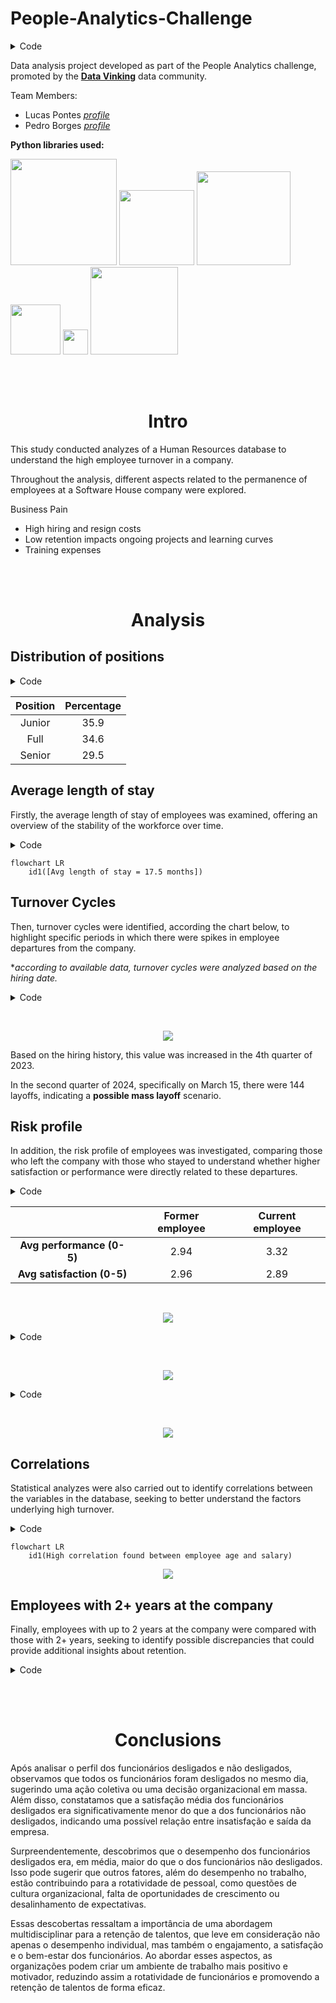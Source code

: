 # People-Analytics-Challenge

<details>
  <summary>Code</summary>
  
```
code
```
</details>


Data analysis project developed as part of the People Analytics challenge, promoted by the **[Data Vinking](https://www.dataviking.com.br/)** data community.

Team Members:
- Lucas Pontes *[profile](https://www.linkedin.com/in/lucasdpontes/)*
- Pedro Borges *[profile](https://www.linkedin.com/in/pedrogborges/)*

**Python libraries used:**

<img src="https://github.com/lucas-dpontes/People-Analytics-Challenge/blob/main/logo-matplotlib.png" width=170> <img src="https://github.com/lucas-dpontes/People-Analytics-Challenge/blob/main/numpy-logo.png" width=120> <img src="https://github.com/lucas-dpontes/People-Analytics-Challenge/blob/main/pandas-logo.png" width=150> <img src="https://github.com/lucas-dpontes/People-Analytics-Challenge/blob/main/logo-google-collab.png" width=80> <img src="https://github.com/lucas-dpontes/People-Analytics-Challenge/blob/main/seaborn-logo.png" width=40> <img src="https://github.com/lucas-dpontes/People-Analytics-Challenge/blob/main/plotly-logo.png" width=140>

<br><br><h1 align="center">Intro</h1>

This study conducted analyzes of a Human Resources database to understand the high employee turnover in a company.

Throughout the analysis, different aspects related to the permanence of employees at a Software House company were explored.

Business Pain
- High hiring and resign costs
- Low retention impacts ongoing projects and learning curves
- Training expenses

<br><br><h1 align="center">Analysis</h1>

## Distribution of positions

<details>
  <summary>Code</summary>
  
```
count = df.Nivel_Cargo.value_counts()
perc = df.Nivel_Cargo.value_counts(normalize=True)
pd.concat([count,perc], axis=1, keys=['Valor', 'Percentagem'])
```
</details>

| Position | Percentage |
|:-:|:-:|
| Junior | 35.9  |
| Full | 34.6  |
| Senior | 29.5  |


## Average length of stay

Firstly, the average length of stay of employees was examined, offering an overview of the stability of the workforce over time.

<details>
  <summary>Code</summary>
  
```
df_desligados = df.loc[~df['Data_Desligamento'].isnull()]

tempo_medio_permanencia = round(df_desligados['Meses_de_Servico'].mean(),2)
tempo_medio_permanencia

```
</details>

```mermaid
flowchart LR
    id1([Avg length of stay = 17.5 months])
```

## Turnover Cycles

Then, turnover cycles were identified, according the chart below, to highlight specific periods in which there were spikes in employee departures from the company.

**according to available data, turnover cycles were analyzed based on the hiring date.*

<details>
  <summary>Code</summary>
  
```
# Variables creation
datas_contratacao = df_desligados['Data_Contratacao'].value_counts().reset_index()
datas_contratacao.columns = ['Data_Contratacao', 'Contagem']

# Sorting date
datas_contratacao = datas_contratacao.sort_values(by=['Data_Contratacao'], ascending=True)

# Plotting
fig = px.line(datas_contratacao, x='Data_Contratacao', y='Contagem', markers = True, title='Histórico de contratações',
              labels={'Data_Contratacao': 'Data de contratação', 'Contagem': 'Quantidade'}, text='Contagem',
              width=800, height=450)
fig.update_traces(textposition='top center')
fig.show()
```
</details>

<br><p align="center"><img src="https://github.com/lucas-dpontes/People-Analytics-Challenge/blob/main/hiring_chart.PNG?raw=true"></p>

Based on the hiring history, this value was increased in the 4th quarter of 2023.

In the second quarter of 2024, specifically on March 15, there were 144 layoffs, indicating a **possible mass layoff** scenario.

## Risk profile

In addition, the risk profile of employees was investigated, comparing those who left the company with those who stayed to understand whether higher satisfaction or performance were directly related to these departures.

<details>
  <summary>Code</summary>
  
```
# Dataframe creation
data = pd.melt(df.replace({'Desligamento': {0: 'Current employee', 1: 'Former employee'}}), 
               id_vars=['Desligamento'], 
               value_vars=['Satisfacao_Trabalho', 'Pontuacao_Desempenho'],
               var_name='Variavel', value_name='Valor')

data['Variavel'] = data['Variavel'].map({'Satisfacao_Trabalho': 'Satisfaction', 'Pontuacao_Desempenho': 'Performance'})

plt.figure(figsize=(12, 6))

# Combining plotting
sns.boxplot(x='Desligamento', y='Valor', hue='Variavel', data=data, palette='Set3')

# Adjustments
plt.title('Average satisfaction & performance at work')
plt.xlabel('')
plt.ylabel('Score')
plt.legend(title='', loc='best')

# Adding values into boxplots
for tick in plt.gca().get_xticks():
    for i, var in enumerate(['Satisfaction', 'Performance']):
        subset = data[(data['Desligamento'] == data['Desligamento'].unique()[tick]) & (data['Variavel'] == var)]
        values = subset['Valor']
        plt.annotate(f"{values.mean():.2f}", xy=(tick + (i - 0.5) * 0.4, values.mean()), xycoords='data',
                     ha='center', va='center', bbox=dict(boxstyle="round,pad=0.3", fc="white", ec="black"))

plt.show()
```
</details>

| | Former employee | Current employee |
|:-:|:-:|:-:|
| **Avg performance (0-5)** | 2.94 | 3.32 |
| **Avg satisfaction (0-5)** | 2.96 | 2.89 |

<br><p align="center"><img src="https://github.com/lucas-dpontes/People-Analytics-Challenge/blob/main/avg_satisfaction_performance_work.PNG?raw=true"></p>

<details>
  <summary>Code</summary>

  ```
  # Dataframe creation
data = pd.melt(df.replace({'Desligamento': {0: 'Current employee', 1: 'Former employee'}}),
               id_vars=['Desligamento', 'Nivel_Cargo'],
               value_vars=['Satisfacao_Trabalho'],
               var_name='Variavel', value_name='Valor')

data['Variavel'] = data['Variavel'].map({'Satisfacao_Trabalho': 'Satisfação'})

plt.figure(figsize=(12, 6))

# Combined plotting
sns.boxplot(x='Desligamento', y='Valor', hue='Nivel_Cargo', data=data, palette='Set3')

# Settings
plt.title('Average job satisfaction x Position')
plt.legend(title='Nivel_Cargo', bbox_to_anchor=(1.05, 1), loc='upper left')
plt.tight_layout()
plt.xlabel('')
plt.ylabel('Score')
plt.legend(title='', loc='best')

plt.show()
```
</details>

<br><p align="center"><img src="https://github.com/lucas-dpontes/People-Analytics-Challenge/blob/main/avg_satisfaction.PNG?raw=true"></p>

<details>
  <summary>Code</summary>

  ```
# Dataframe creation
data = pd.melt(df.replace({'Desligamento': {0: 'Current employee', 1: 'Former employee'}}),
               id_vars=['Desligamento', 'Nivel_Cargo'],
               value_vars=['Pontuacao_Desempenho'],
               var_name='Variavel', value_name='Valor')

data['Variavel'] = data['Variavel'].map({'Pontuacao_Desempenho': 'Performance'})

plt.figure(figsize=(12, 6))

# Combined plotting
sns.boxplot(x='Desligamento', y='Valor', hue='Nivel_Cargo', data=data, palette='Set3')

# Settings
plt.title('Average job performance x Position')
plt.legend(title='Nivel_Cargo', bbox_to_anchor=(1.05, 1), loc='upper left')
plt.tight_layout()
plt.xlabel('')
plt.ylabel('Score')
plt.legend(title='', loc='best')


plt.show()
```
</details>

<br><p align="center"><img src="https://github.com/lucas-dpontes/People-Analytics-Challenge/blob/main/avg_performance.png?raw=true"></p>

## Correlations

Statistical analyzes were also carried out to identify correlations between the variables in the database, seeking to better understand the factors underlying high turnover.

<details>
  <summary>Code</summary>

```
sns.heatmap(df.select_dtypes(include=['number']).corr(), annot=True, linewidth=.5, fmt=".2f", cmap="crest")
```
</details>

```mermaid
flowchart LR
    id1(High correlation found between employee age and salary)
```

<p align="center"><img src="https://github.com/lucas-dpontes/People-Analytics-Challenge/blob/main/heatmap.PNG?raw=true"></p>

## Employees with 2+ years at the company

Finally, employees with up to 2 years at the company were compared with those with 2+ years, seeking to identify possible discrepancies that could provide additional insights about retention.

<details>
  <summary>Code</summary>
  
```
# Flag for employees with 2+ years and less than 2 years
df['Mais_de_2_anos'] = 0
df.loc[df['Meses_de_Servico'] > 24, 'Mais_de_2_anos'] = 1

nivel_cargo_salario_ate_2_anos = df[df['Mais_de_2_anos'] == 0].groupby('Nivel_Cargo')['Salario'].mean()
nivel_cargo_salario_mais_de_2_anos = df[df['Mais_de_2_anos'] == 1].groupby('Nivel_Cargo')['Salario'].mean()

# Para garantir que os dataframes possuam os mesmos níveis de cargo, caso esteja ausente em algum dos grupos
nivel_cargos = set(nivel_cargo_salario_ate_2_anos.index).union(set(nivel_cargo_salario_mais_de_2_anos.index))
nivel_cargo_salario_ate_2_anos = nivel_cargo_salario_ate_2_anos.reindex(nivel_cargos, fill_value=0)
nivel_cargo_salario_mais_de_2_anos = nivel_cargo_salario_mais_de_2_anos.reindex(nivel_cargos, fill_value=0)

# Plotagem
labels = nivel_cargos
medias_ate_2_anos = nivel_cargo_salario_ate_2_anos.values
medias_mais_de_2_anos = nivel_cargo_salario_mais_de_2_anos.values

x = np.arange(len(labels))
width = 0.35

fig, ax = plt.subplots(figsize=(4, 4))
rects1 = ax.bar(x - width/2, medias_ate_2_anos, width, label='Até 2 Anos', color='blue', alpha=0.7)
rects2 = ax.bar(x + width/2, medias_mais_de_2_anos, width, label='Mais de 2 Anos', color='green', alpha=0.7)

ax.set_xlabel('Cargo')
ax.set_ylabel('Salário médio')
ax.set_title('Salário médio por cargo')
ax.set_xticks(x)
ax.set_xticklabels(labels, rotation=45)
ax.legend()

plt.tight_layout()
plt.show()

```
</details>

<br><br><h1 align="center">Conclusions</h1>

Após analisar o perfil dos funcionários desligados e não desligados, observamos que todos os funcionários foram desligados no mesmo dia, sugerindo uma ação coletiva ou uma decisão organizacional em massa. Além disso, constatamos que a satisfação média dos funcionários desligados era significativamente menor do que a dos funcionários não desligados, indicando uma possível relação entre insatisfação e saída da empresa.

Surpreendentemente, descobrimos que o desempenho dos funcionários desligados era, em média, maior do que o dos funcionários não desligados. Isso pode sugerir que outros fatores, além do desempenho no trabalho, estão contribuindo para a rotatividade de pessoal, como questões de cultura organizacional, falta de oportunidades de crescimento ou desalinhamento de expectativas.

Essas descobertas ressaltam a importância de uma abordagem multidisciplinar para a retenção de talentos, que leve em consideração não apenas o desempenho individual, mas também o engajamento, a satisfação e o bem-estar dos funcionários. Ao abordar esses aspectos, as organizações podem criar um ambiente de trabalho mais positivo e motivador, reduzindo assim a rotatividade de funcionários e promovendo a retenção de talentos de forma eficaz.
